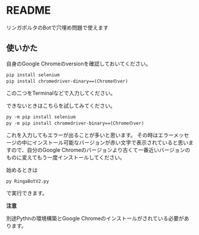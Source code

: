 # README
リンガポルタのBotで穴埋め問題で使えます

## 使いかた

自身のGoogle Chromeのversionを確認しておいてください。
```
pip install selenium
pip install chromedriver-dinary==(Chromeのver)
```
この二つをTerminalなどで入力してください。

できないときはこちらを試してみてください。
```
py -m pip install selenium
py -m pip install chromedriver-binary==(Chromeのver)
```
これを入力してもエラーが出ることが多いと思います。
その時はエラーメッセージの中にインストール可能なバージョンが赤い文字で表示されていると思いますので、自分のGoogle Chromeのバージョンより古くて一番近いバージョンのものに変えてもう一度インストールしてください。

始めるときは
```
py RingaBotV2.py
```
で実行できます。

**注意**

別途Pythnの環境構築とGoogle Chromeのインストールがされている必要があります。
